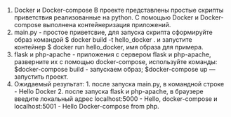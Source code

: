 1. Docker и Docker-compose
В проекте представлены простые скрипты приветствия реализованные на python. С помощью  Docker и Docker-compose выполнена контейнеризация приложений.
  1. main.py - простое приветсвие, для запуска скрипта сформируйте образ командой $ docker build -t hello_docker . и запустите контейнер  $ docker run  hello_docker, имя образа для примера.
  2. flask и php-apache - приложения с сервером flask и php-apache, разверните их с помощью docker-compose, используйте команды: 
  $docker-compose build - запускаем образ; 
  $docker-compose up — запустить проект.
  3. Ожидаемый результат:
    1. после запуска main.py, в  командной строке - Hello Docker
    2. после запуска flask и php-apache, в браузере введите локальный адрес localhost:5000 - Hello, docker-compose и localhost:5001  -  Hello Docker-compose from php.
